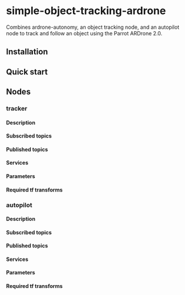 # simple-object-tracking-ardrone
Combines ardrone-autonomy, an object tracking node, and an autopilot node to track and follow an object using the Parrot ARDrone 2.0.

## Installation

## Quick start

## Nodes
### tracker

#### Description

#### Subscribed topics

#### Published topics

#### Services

#### Parameters

#### Required tf transforms


### autopilot

#### Description

#### Subscribed topics

#### Published topics

#### Services

#### Parameters

#### Required tf transforms

